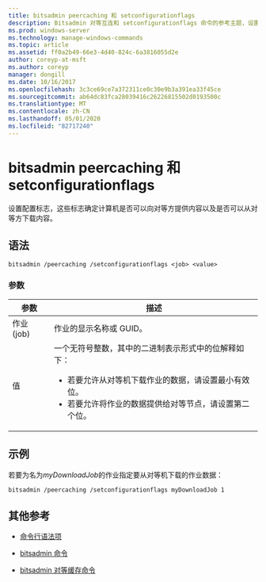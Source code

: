 ```yaml
---
title: bitsadmin peercaching 和 setconfigurationflags
description: Bitsadmin 对等互连和 setconfigurationflags 命令的参考主题，设置用于确定计算机能否向对等机提供内容以及是否可以从对等机下载内容的配置标志。
ms.prod: windows-server
ms.technology: manage-windows-commands
ms.topic: article
ms.assetid: ff0a2b49-66e3-4d40-824c-6a3816055d2e
author: coreyp-at-msft
ms.author: coreyp
manager: dongill
ms.date: 10/16/2017
ms.openlocfilehash: 3c3ce69ce7a372311ce0c30e9b3a391ea33f45ce
ms.sourcegitcommit: ab64dc83fca28039416c26226815502d0193500c
ms.translationtype: MT
ms.contentlocale: zh-CN
ms.lasthandoff: 05/01/2020
ms.locfileid: "82717240"
---
```

# <a name="bitsadmin-peercaching-and-setconfigurationflags"></a>bitsadmin peercaching 和 setconfigurationflags

设置配置标志，这些标志确定计算机是否可以向对等方提供内容以及是否可以从对等方下载内容。

## <a name="syntax"></a>语法

```
bitsadmin /peercaching /setconfigurationflags <job> <value>
```

### <a name="parameters"></a>参数

| 参数 | 描述 |
| -------------- | -------------- |
| 作业 (job) | 作业的显示名称或 GUID。 |
| 值 | 一个无符号整数，其中的二进制表示形式中的位解释如下：<ul><li>若要允许从对等机下载作业的数据，请设置最小有效位。</li><li>若要允许将作业的数据提供给对等节点，请设置第二个位。</li></ul>|

## <a name="examples"></a>示例

若要为名为*myDownloadJob*的作业指定要从对等机下载的作业数据：

```
bitsadmin /peercaching /setconfigurationflags myDownloadJob 1
```

## <a name="additional-references"></a>其他参考

- [命令行语法项](command-line-syntax-key.md)

- [bitsadmin 命令](bitsadmin.md)

- [bitsadmin 对等缓存命令](bitsadmin-peercaching.md)
